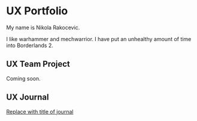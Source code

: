 # UX Portfolio

My name is Nikola Rakocevic.

I like warhammer and mechwarrior. I have put an unhealthy amount of time into Borderlands 2.

## UX Team Project

Coming soon.

## UX Journal

[Replace with title of journal](j01/)
